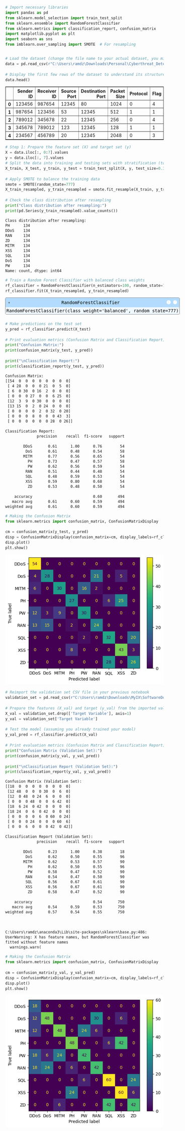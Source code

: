 ```python
# Import necessary libraries
import pandas as pd
from sklearn.model_selection import train_test_split
from sklearn.ensemble import RandomForestClassifier
from sklearn.metrics import classification_report, confusion_matrix
import matplotlib.pyplot as plt
import seaborn as sns
from imblearn.over_sampling import SMOTE  # For resampling
```


```python

```


```python
# Load the dataset (change the file name to your actual dataset, you might need to specify path for this)
data = pd.read_csv(r"C:\Users\ramdz\Downloads\Personal\Cyberthreat_Detection_Notebook\Cyberthreat_cont_sourcedestid_sourcedestport_augmented.csv")

# Display the first few rows of the dataset to understand its structure
data.head()
```




<div>
<style scoped>
    .dataframe tbody tr th:only-of-type {
        vertical-align: middle;
    }

    .dataframe tbody tr th {
        vertical-align: top;
    }

    .dataframe thead th {
        text-align: right;
    }
</style>
<table border="1" class="dataframe">
  <thead>
    <tr style="text-align: right;">
      <th></th>
      <th>Sender ID</th>
      <th>Receiver ID</th>
      <th>Source Port</th>
      <th>Destination Port</th>
      <th>Packet Size</th>
      <th>Protocol</th>
      <th>Flag</th>
      <th>Target Variable</th>
    </tr>
  </thead>
  <tbody>
    <tr>
      <th>0</th>
      <td>123456</td>
      <td>987654</td>
      <td>12345</td>
      <td>80</td>
      <td>1024</td>
      <td>0</td>
      <td>4</td>
      <td>PH</td>
    </tr>
    <tr>
      <th>1</th>
      <td>987654</td>
      <td>123456</td>
      <td>53</td>
      <td>12345</td>
      <td>512</td>
      <td>1</td>
      <td>1</td>
      <td>DoS</td>
    </tr>
    <tr>
      <th>2</th>
      <td>789012</td>
      <td>345678</td>
      <td>22</td>
      <td>12345</td>
      <td>256</td>
      <td>0</td>
      <td>4</td>
      <td>MITM</td>
    </tr>
    <tr>
      <th>3</th>
      <td>345678</td>
      <td>789012</td>
      <td>123</td>
      <td>12345</td>
      <td>128</td>
      <td>1</td>
      <td>1</td>
      <td>DDoS</td>
    </tr>
    <tr>
      <th>4</th>
      <td>234567</td>
      <td>456789</td>
      <td>20</td>
      <td>12345</td>
      <td>2048</td>
      <td>0</td>
      <td>3</td>
      <td>SQL</td>
    </tr>
  </tbody>
</table>
</div>




```python
# Step 1: Prepare the feature set (X) and target set (y)
X = data.iloc[:, 0:7].values
y = data.iloc[:, 7].values
# Split the data into training and testing sets with stratification (to ensure both sets have failures)
X_train, X_test, y_train, y_test = train_test_split(X, y, test_size=0.3, random_state=777, stratify=y)

# Apply SMOTE to balance the training data
smote = SMOTE(random_state=777)
X_train_resampled, y_train_resampled = smote.fit_resample(X_train, y_train)

# Check the class distribution after resampling
print("Class distribution after resampling:")
print(pd.Series(y_train_resampled).value_counts())

```

    Class distribution after resampling:
    PH      134
    DDoS    134
    RAN     134
    ZD      134
    MITM    134
    XSS     134
    SQL     134
    DoS     134
    PW      134
    Name: count, dtype: int64
    


```python
# Train a Random Forest Classifier with balanced class weights
rf_classifier = RandomForestClassifier(n_estimators=100, random_state=777, class_weight='balanced')
rf_classifier.fit(X_train_resampled, y_train_resampled)
```




<style>#sk-container-id-1 {
  /* Definition of color scheme common for light and dark mode */
  --sklearn-color-text: black;
  --sklearn-color-line: gray;
  /* Definition of color scheme for unfitted estimators */
  --sklearn-color-unfitted-level-0: #fff5e6;
  --sklearn-color-unfitted-level-1: #f6e4d2;
  --sklearn-color-unfitted-level-2: #ffe0b3;
  --sklearn-color-unfitted-level-3: chocolate;
  /* Definition of color scheme for fitted estimators */
  --sklearn-color-fitted-level-0: #f0f8ff;
  --sklearn-color-fitted-level-1: #d4ebff;
  --sklearn-color-fitted-level-2: #b3dbfd;
  --sklearn-color-fitted-level-3: cornflowerblue;

  /* Specific color for light theme */
  --sklearn-color-text-on-default-background: var(--sg-text-color, var(--theme-code-foreground, var(--jp-content-font-color1, black)));
  --sklearn-color-background: var(--sg-background-color, var(--theme-background, var(--jp-layout-color0, white)));
  --sklearn-color-border-box: var(--sg-text-color, var(--theme-code-foreground, var(--jp-content-font-color1, black)));
  --sklearn-color-icon: #696969;

  @media (prefers-color-scheme: dark) {
    /* Redefinition of color scheme for dark theme */
    --sklearn-color-text-on-default-background: var(--sg-text-color, var(--theme-code-foreground, var(--jp-content-font-color1, white)));
    --sklearn-color-background: var(--sg-background-color, var(--theme-background, var(--jp-layout-color0, #111)));
    --sklearn-color-border-box: var(--sg-text-color, var(--theme-code-foreground, var(--jp-content-font-color1, white)));
    --sklearn-color-icon: #878787;
  }
}

#sk-container-id-1 {
  color: var(--sklearn-color-text);
}

#sk-container-id-1 pre {
  padding: 0;
}

#sk-container-id-1 input.sk-hidden--visually {
  border: 0;
  clip: rect(1px 1px 1px 1px);
  clip: rect(1px, 1px, 1px, 1px);
  height: 1px;
  margin: -1px;
  overflow: hidden;
  padding: 0;
  position: absolute;
  width: 1px;
}

#sk-container-id-1 div.sk-dashed-wrapped {
  border: 1px dashed var(--sklearn-color-line);
  margin: 0 0.4em 0.5em 0.4em;
  box-sizing: border-box;
  padding-bottom: 0.4em;
  background-color: var(--sklearn-color-background);
}

#sk-container-id-1 div.sk-container {
  /* jupyter's `normalize.less` sets `[hidden] { display: none; }`
     but bootstrap.min.css set `[hidden] { display: none !important; }`
     so we also need the `!important` here to be able to override the
     default hidden behavior on the sphinx rendered scikit-learn.org.
     See: https://github.com/scikit-learn/scikit-learn/issues/21755 */
  display: inline-block !important;
  position: relative;
}

#sk-container-id-1 div.sk-text-repr-fallback {
  display: none;
}

div.sk-parallel-item,
div.sk-serial,
div.sk-item {
  /* draw centered vertical line to link estimators */
  background-image: linear-gradient(var(--sklearn-color-text-on-default-background), var(--sklearn-color-text-on-default-background));
  background-size: 2px 100%;
  background-repeat: no-repeat;
  background-position: center center;
}

/* Parallel-specific style estimator block */

#sk-container-id-1 div.sk-parallel-item::after {
  content: "";
  width: 100%;
  border-bottom: 2px solid var(--sklearn-color-text-on-default-background);
  flex-grow: 1;
}

#sk-container-id-1 div.sk-parallel {
  display: flex;
  align-items: stretch;
  justify-content: center;
  background-color: var(--sklearn-color-background);
  position: relative;
}

#sk-container-id-1 div.sk-parallel-item {
  display: flex;
  flex-direction: column;
}

#sk-container-id-1 div.sk-parallel-item:first-child::after {
  align-self: flex-end;
  width: 50%;
}

#sk-container-id-1 div.sk-parallel-item:last-child::after {
  align-self: flex-start;
  width: 50%;
}

#sk-container-id-1 div.sk-parallel-item:only-child::after {
  width: 0;
}

/* Serial-specific style estimator block */

#sk-container-id-1 div.sk-serial {
  display: flex;
  flex-direction: column;
  align-items: center;
  background-color: var(--sklearn-color-background);
  padding-right: 1em;
  padding-left: 1em;
}


/* Toggleable style: style used for estimator/Pipeline/ColumnTransformer box that is
clickable and can be expanded/collapsed.
- Pipeline and ColumnTransformer use this feature and define the default style
- Estimators will overwrite some part of the style using the `sk-estimator` class
*/

/* Pipeline and ColumnTransformer style (default) */

#sk-container-id-1 div.sk-toggleable {
  /* Default theme specific background. It is overwritten whether we have a
  specific estimator or a Pipeline/ColumnTransformer */
  background-color: var(--sklearn-color-background);
}

/* Toggleable label */
#sk-container-id-1 label.sk-toggleable__label {
  cursor: pointer;
  display: block;
  width: 100%;
  margin-bottom: 0;
  padding: 0.5em;
  box-sizing: border-box;
  text-align: center;
}

#sk-container-id-1 label.sk-toggleable__label-arrow:before {
  /* Arrow on the left of the label */
  content: "▸";
  float: left;
  margin-right: 0.25em;
  color: var(--sklearn-color-icon);
}

#sk-container-id-1 label.sk-toggleable__label-arrow:hover:before {
  color: var(--sklearn-color-text);
}

/* Toggleable content - dropdown */

#sk-container-id-1 div.sk-toggleable__content {
  max-height: 0;
  max-width: 0;
  overflow: hidden;
  text-align: left;
  /* unfitted */
  background-color: var(--sklearn-color-unfitted-level-0);
}

#sk-container-id-1 div.sk-toggleable__content.fitted {
  /* fitted */
  background-color: var(--sklearn-color-fitted-level-0);
}

#sk-container-id-1 div.sk-toggleable__content pre {
  margin: 0.2em;
  border-radius: 0.25em;
  color: var(--sklearn-color-text);
  /* unfitted */
  background-color: var(--sklearn-color-unfitted-level-0);
}

#sk-container-id-1 div.sk-toggleable__content.fitted pre {
  /* unfitted */
  background-color: var(--sklearn-color-fitted-level-0);
}

#sk-container-id-1 input.sk-toggleable__control:checked~div.sk-toggleable__content {
  /* Expand drop-down */
  max-height: 200px;
  max-width: 100%;
  overflow: auto;
}

#sk-container-id-1 input.sk-toggleable__control:checked~label.sk-toggleable__label-arrow:before {
  content: "▾";
}

/* Pipeline/ColumnTransformer-specific style */

#sk-container-id-1 div.sk-label input.sk-toggleable__control:checked~label.sk-toggleable__label {
  color: var(--sklearn-color-text);
  background-color: var(--sklearn-color-unfitted-level-2);
}

#sk-container-id-1 div.sk-label.fitted input.sk-toggleable__control:checked~label.sk-toggleable__label {
  background-color: var(--sklearn-color-fitted-level-2);
}

/* Estimator-specific style */

/* Colorize estimator box */
#sk-container-id-1 div.sk-estimator input.sk-toggleable__control:checked~label.sk-toggleable__label {
  /* unfitted */
  background-color: var(--sklearn-color-unfitted-level-2);
}

#sk-container-id-1 div.sk-estimator.fitted input.sk-toggleable__control:checked~label.sk-toggleable__label {
  /* fitted */
  background-color: var(--sklearn-color-fitted-level-2);
}

#sk-container-id-1 div.sk-label label.sk-toggleable__label,
#sk-container-id-1 div.sk-label label {
  /* The background is the default theme color */
  color: var(--sklearn-color-text-on-default-background);
}

/* On hover, darken the color of the background */
#sk-container-id-1 div.sk-label:hover label.sk-toggleable__label {
  color: var(--sklearn-color-text);
  background-color: var(--sklearn-color-unfitted-level-2);
}

/* Label box, darken color on hover, fitted */
#sk-container-id-1 div.sk-label.fitted:hover label.sk-toggleable__label.fitted {
  color: var(--sklearn-color-text);
  background-color: var(--sklearn-color-fitted-level-2);
}

/* Estimator label */

#sk-container-id-1 div.sk-label label {
  font-family: monospace;
  font-weight: bold;
  display: inline-block;
  line-height: 1.2em;
}

#sk-container-id-1 div.sk-label-container {
  text-align: center;
}

/* Estimator-specific */
#sk-container-id-1 div.sk-estimator {
  font-family: monospace;
  border: 1px dotted var(--sklearn-color-border-box);
  border-radius: 0.25em;
  box-sizing: border-box;
  margin-bottom: 0.5em;
  /* unfitted */
  background-color: var(--sklearn-color-unfitted-level-0);
}

#sk-container-id-1 div.sk-estimator.fitted {
  /* fitted */
  background-color: var(--sklearn-color-fitted-level-0);
}

/* on hover */
#sk-container-id-1 div.sk-estimator:hover {
  /* unfitted */
  background-color: var(--sklearn-color-unfitted-level-2);
}

#sk-container-id-1 div.sk-estimator.fitted:hover {
  /* fitted */
  background-color: var(--sklearn-color-fitted-level-2);
}

/* Specification for estimator info (e.g. "i" and "?") */

/* Common style for "i" and "?" */

.sk-estimator-doc-link,
a:link.sk-estimator-doc-link,
a:visited.sk-estimator-doc-link {
  float: right;
  font-size: smaller;
  line-height: 1em;
  font-family: monospace;
  background-color: var(--sklearn-color-background);
  border-radius: 1em;
  height: 1em;
  width: 1em;
  text-decoration: none !important;
  margin-left: 1ex;
  /* unfitted */
  border: var(--sklearn-color-unfitted-level-1) 1pt solid;
  color: var(--sklearn-color-unfitted-level-1);
}

.sk-estimator-doc-link.fitted,
a:link.sk-estimator-doc-link.fitted,
a:visited.sk-estimator-doc-link.fitted {
  /* fitted */
  border: var(--sklearn-color-fitted-level-1) 1pt solid;
  color: var(--sklearn-color-fitted-level-1);
}

/* On hover */
div.sk-estimator:hover .sk-estimator-doc-link:hover,
.sk-estimator-doc-link:hover,
div.sk-label-container:hover .sk-estimator-doc-link:hover,
.sk-estimator-doc-link:hover {
  /* unfitted */
  background-color: var(--sklearn-color-unfitted-level-3);
  color: var(--sklearn-color-background);
  text-decoration: none;
}

div.sk-estimator.fitted:hover .sk-estimator-doc-link.fitted:hover,
.sk-estimator-doc-link.fitted:hover,
div.sk-label-container:hover .sk-estimator-doc-link.fitted:hover,
.sk-estimator-doc-link.fitted:hover {
  /* fitted */
  background-color: var(--sklearn-color-fitted-level-3);
  color: var(--sklearn-color-background);
  text-decoration: none;
}

/* Span, style for the box shown on hovering the info icon */
.sk-estimator-doc-link span {
  display: none;
  z-index: 9999;
  position: relative;
  font-weight: normal;
  right: .2ex;
  padding: .5ex;
  margin: .5ex;
  width: min-content;
  min-width: 20ex;
  max-width: 50ex;
  color: var(--sklearn-color-text);
  box-shadow: 2pt 2pt 4pt #999;
  /* unfitted */
  background: var(--sklearn-color-unfitted-level-0);
  border: .5pt solid var(--sklearn-color-unfitted-level-3);
}

.sk-estimator-doc-link.fitted span {
  /* fitted */
  background: var(--sklearn-color-fitted-level-0);
  border: var(--sklearn-color-fitted-level-3);
}

.sk-estimator-doc-link:hover span {
  display: block;
}

/* "?"-specific style due to the `<a>` HTML tag */

#sk-container-id-1 a.estimator_doc_link {
  float: right;
  font-size: 1rem;
  line-height: 1em;
  font-family: monospace;
  background-color: var(--sklearn-color-background);
  border-radius: 1rem;
  height: 1rem;
  width: 1rem;
  text-decoration: none;
  /* unfitted */
  color: var(--sklearn-color-unfitted-level-1);
  border: var(--sklearn-color-unfitted-level-1) 1pt solid;
}

#sk-container-id-1 a.estimator_doc_link.fitted {
  /* fitted */
  border: var(--sklearn-color-fitted-level-1) 1pt solid;
  color: var(--sklearn-color-fitted-level-1);
}

/* On hover */
#sk-container-id-1 a.estimator_doc_link:hover {
  /* unfitted */
  background-color: var(--sklearn-color-unfitted-level-3);
  color: var(--sklearn-color-background);
  text-decoration: none;
}

#sk-container-id-1 a.estimator_doc_link.fitted:hover {
  /* fitted */
  background-color: var(--sklearn-color-fitted-level-3);
}
</style><div id="sk-container-id-1" class="sk-top-container"><div class="sk-text-repr-fallback"><pre>RandomForestClassifier(class_weight=&#x27;balanced&#x27;, random_state=777)</pre><b>In a Jupyter environment, please rerun this cell to show the HTML representation or trust the notebook. <br />On GitHub, the HTML representation is unable to render, please try loading this page with nbviewer.org.</b></div><div class="sk-container" hidden><div class="sk-item"><div class="sk-estimator fitted sk-toggleable"><input class="sk-toggleable__control sk-hidden--visually" id="sk-estimator-id-1" type="checkbox" checked><label for="sk-estimator-id-1" class="sk-toggleable__label fitted sk-toggleable__label-arrow fitted">&nbsp;&nbsp;RandomForestClassifier<a class="sk-estimator-doc-link fitted" rel="noreferrer" target="_blank" href="https://scikit-learn.org/1.4/modules/generated/sklearn.ensemble.RandomForestClassifier.html">?<span>Documentation for RandomForestClassifier</span></a><span class="sk-estimator-doc-link fitted">i<span>Fitted</span></span></label><div class="sk-toggleable__content fitted"><pre>RandomForestClassifier(class_weight=&#x27;balanced&#x27;, random_state=777)</pre></div> </div></div></div></div>




```python
# Make predictions on the test set
y_pred = rf_classifier.predict(X_test)

# Print evaluation metrics (Confusion Matrix and Classification Report)
print("Confusion Matrix:")
print(confusion_matrix(y_test, y_pred))

print("\nClassification Report:")
print(classification_report(y_test, y_pred))

```

    Confusion Matrix:
    [[54  0  0  0  0  0  0  0  0]
     [ 4 28  0  0  0 21  0  5  0]
     [ 6  0 30  0 16  2  0  0  0]
     [ 0  0  0 27  0  0  6 25  0]
     [12  3  9  0 30  0  0  0  0]
     [13 15  0  2  0 24  0  0  0]
     [ 0  0  0  0  2  0 32  0 20]
     [ 0  0  0  8  0  0  0 43  3]
     [ 0  0  0  0  0  0 28  0 26]]
    
    Classification Report:
                  precision    recall  f1-score   support
    
            DDoS       0.61      1.00      0.76        54
             DoS       0.61      0.48      0.54        58
            MITM       0.77      0.56      0.65        54
              PH       0.73      0.47      0.57        58
              PW       0.62      0.56      0.59        54
             RAN       0.51      0.44      0.48        54
             SQL       0.48      0.59      0.53        54
             XSS       0.59      0.80      0.68        54
              ZD       0.53      0.48      0.50        54
    
        accuracy                           0.60       494
       macro avg       0.61      0.60      0.59       494
    weighted avg       0.61      0.60      0.59       494
    
    


```python
# Making the Confusion Matrix
from sklearn.metrics import confusion_matrix, ConfusionMatrixDisplay

cm = confusion_matrix(y_test, y_pred)
disp = ConfusionMatrixDisplay(confusion_matrix=cm, display_labels=rf_classifier.classes_)
disp.plot()
plt.show()
```


    
![png](output_6_0.png)
    



```python
# Reimport the validation set CSV file in your previous notebook
validation_set = pd.read_csv(r"C:\Users\ramdz\Downloads\MyIX\SoftwareDownloads-MyIX-DrAun\Day 6 - A.I for Traffic Analytics\Labs\Traffic Classification\Dataset\Cyberthreat_validationset.csv")

# Prepare the features (X_val) and target (y_val) from the imported validation set
X_val = validation_set.drop(['Target Variable'], axis=1)
y_val = validation_set['Target Variable']

# Test the model (assuming you already trained your model)
y_val_pred = rf_classifier.predict(X_val)

# Print evaluation metrics (Confusion Matrix and Classification Report)
print("Confusion Matrix (Validation Set):")
print(confusion_matrix(y_val, y_val_pred))

print("\nClassification Report (Validation Set):")
print(classification_report(y_val, y_val_pred))

```

    Confusion Matrix (Validation Set):
    [[18  0  0  0  0  0  0  0  0]
     [12 48  0  0  0 30  0  6  0]
     [12  0 48  0 24  6  0  0  0]
     [ 0  0  0 48  0  0  6 42  0]
     [18  6 24  0 42  0  0  0  0]
     [18 24  0  6  0 42  0  0  0]
     [ 0  0  0  0  6  0 60  0 24]
     [ 0  0  0 24  0  0  0 60  6]
     [ 0  0  6  0  0  0 42  0 42]]
    
    Classification Report (Validation Set):
                  precision    recall  f1-score   support
    
            DDoS       0.23      1.00      0.38        18
             DoS       0.62      0.50      0.55        96
            MITM       0.62      0.53      0.57        90
              PH       0.62      0.50      0.55        96
              PW       0.58      0.47      0.52        90
             RAN       0.54      0.47      0.50        90
             SQL       0.56      0.67      0.61        90
             XSS       0.56      0.67      0.61        90
              ZD       0.58      0.47      0.52        90
    
        accuracy                           0.54       750
       macro avg       0.54      0.59      0.53       750
    weighted avg       0.57      0.54      0.55       750
    
    

    C:\Users\ramdz\anaconda3\Lib\site-packages\sklearn\base.py:486: UserWarning: X has feature names, but RandomForestClassifier was fitted without feature names
      warnings.warn(
    


```python
# Making the Confusion Matrix
from sklearn.metrics import confusion_matrix, ConfusionMatrixDisplay

cm = confusion_matrix(y_val, y_val_pred)
disp = ConfusionMatrixDisplay(confusion_matrix=cm, display_labels=rf_classifier.classes_)
disp.plot()
plt.show()
```


    
![png](output_8_0.png)
    



```python

```
